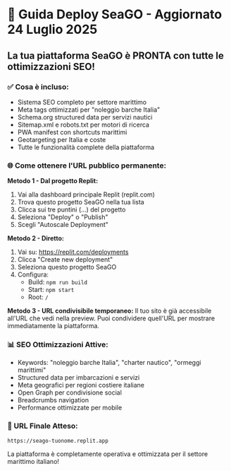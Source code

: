 # 🚀 Guida Deploy SeaGO - Aggiornato 24 Luglio 2025

## La tua piattaforma SeaGO è PRONTA con tutte le ottimizzazioni SEO!

### ✅ Cosa è incluso:
- Sistema SEO completo per settore marittimo
- Meta tags ottimizzati per "noleggio barche Italia"
- Schema.org structured data per servizi nautici
- Sitemap.xml e robots.txt per motori di ricerca
- PWA manifest con shortcuts marittimi
- Geotargeting per Italia e coste
- Tutte le funzionalità complete della piattaforma

### 🌐 Come ottenere l'URL pubblico permanente:

**Metodo 1 - Dal progetto Replit:**
1. Vai alla dashboard principale Replit (replit.com)
2. Trova questo progetto SeaGO nella tua lista
3. Clicca sui tre puntini (...) del progetto
4. Seleziona "Deploy" o "Publish"
5. Scegli "Autoscale Deployment"

**Metodo 2 - Diretto:**
1. Vai su: https://replit.com/deployments
2. Clicca "Create new deployment"
3. Seleziona questo progetto SeaGO
4. Configura:
   - Build: `npm run build`
   - Start: `npm start`
   - Root: `/`

**Metodo 3 - URL condivisibile temporaneo:**
Il tuo sito è già accessibile all'URL che vedi nella preview. 
Puoi condividere quell'URL per mostrare immediatamente la piattaforma.

### 📊 SEO Ottimizzazioni Attive:
- Keywords: "noleggio barche Italia", "charter nautico", "ormeggi marittimi"
- Structured data per imbarcazioni e servizi
- Meta geografici per regioni costiere italiane
- Open Graph per condivisione social
- Breadcrumbs navigation
- Performance ottimizzate per mobile

### 🔧 URL Finale Atteso:
`https://seago-tuonome.replit.app`

La piattaforma è completamente operativa e ottimizzata per il settore marittimo italiano!